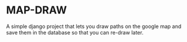# MAP-DRAW
A simple django project that lets you draw paths on the google map and save them in the database so that you can re-draw later.


